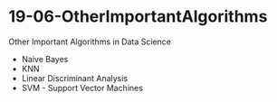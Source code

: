 # 19-06-OtherImportantAlgorithms
Other Important Algorithms in Data Science

* Naive Bayes
* KNN 
* Linear Discriminant Analysis
* SVM - Support Vector Machines
